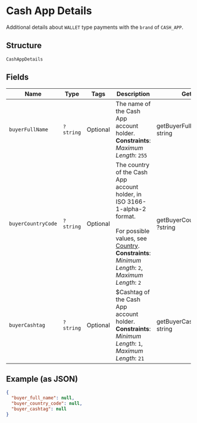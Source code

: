 
# Cash App Details

Additional details about `WALLET` type payments with the `brand` of `CASH_APP`.

## Structure

`CashAppDetails`

## Fields

| Name | Type | Tags | Description | Getter | Setter |
|  --- | --- | --- | --- | --- | --- |
| `buyerFullName` | `?string` | Optional | The name of the Cash App account holder.<br>**Constraints**: *Maximum Length*: `255` | getBuyerFullName(): ?string | setBuyerFullName(?string buyerFullName): void |
| `buyerCountryCode` | `?string` | Optional | The country of the Cash App account holder, in ISO 3166-1-alpha-2 format.<br><br>For possible values, see [Country](../../doc/models/country.md).<br>**Constraints**: *Minimum Length*: `2`, *Maximum Length*: `2` | getBuyerCountryCode(): ?string | setBuyerCountryCode(?string buyerCountryCode): void |
| `buyerCashtag` | `?string` | Optional | $Cashtag of the Cash App account holder.<br>**Constraints**: *Minimum Length*: `1`, *Maximum Length*: `21` | getBuyerCashtag(): ?string | setBuyerCashtag(?string buyerCashtag): void |

## Example (as JSON)

```json
{
  "buyer_full_name": null,
  "buyer_country_code": null,
  "buyer_cashtag": null
}
```

